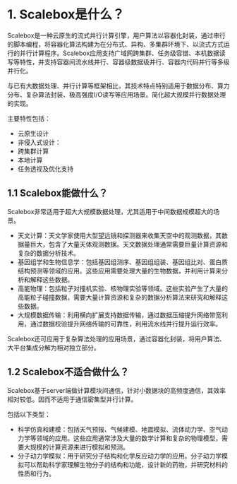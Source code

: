 # 1. Scalebox是什么？

Scalebox是一种云原生的流式并行计算引擎，用户算法以容器化封装，通过串行的脚本编程，将容器化算法构建为在分布式、异构、多集群环境下、以流式方式运行的并行计算程序。Scalebox应用支持广域网跨集群、任务级容错、本机数据读写等特性，并支持容器间流水线并行、容器级数据级并行、容器内代码并行等多级并行化。

与已有大数据处理、并行计算等框架相比，其技术特点特别适用于数据分布、算力分布、复杂算法封装、极高强度I/O读写等应用场景。简化超大规模并行数据处理的实现。

主要特性包括：
- 云原生设计
- 非侵入式设计：
- 跨集群计算
- 本地计算
- 任务透视及优化支持

## 1.1 Scalebox能做什么？

Scalebox非常适用于超大大规模数据处理，尤其适用于中间数据规模超大的场景。

- 天文计算：天文学家使用大型望远镜和探测器来收集天空中的观测数据，其数据量巨大，包含了大量天体观测数据。天文数据处理通常需要巨量计算资源和复杂的数据分析技术。
- 基因组学和生物信息学：包括基因组测序、基因组组装、基因组比对、蛋白质结构预测等领域的应用。这些应用需要处理大量的生物数据，并利用计算来分析和解释这些数据。
- 高能物理：包括粒子对撞机实验、核物理实验等领域。这些实验产生了大量的高能粒子碰撞数据，需要大量计算资源和复杂的数据分析算法来研究和解释这些数据。
- 大规模数据传输：利用横向扩展支持数据传输，通过数据压缩提升网络带宽利用，通过数据校验提升网络传输的可靠性，利用流水线并行提升运行效率。

Scalebox还可应用于复杂算法处理的应用场景，通过容器化封装，将用户算法、大平台集成分解为相对独立部分。


## 1.2 Scalebox不适合做什么？

Scalebox基于server端做计算模块间通信，针对小数据块的高频度通信，其效率相对较低。因而不适用于通信密集型并行计算。

包括以下类型：
- 科学仿真和建模：包括天气预报、气候建模、地震模拟、流体动力学、空气动力学等领域的应用。这些应用通常涉及大量的数学计算和复杂的物理模型，需要大规模的计算资源来进行模拟和预测。
- 分子动力学模拟：用于研究分子结构和化学反应动力学的应用。分子动力学模拟可以帮助科学家理解生物分子的结构和功能，设计新的药物，并研究材料的性质和行为。
